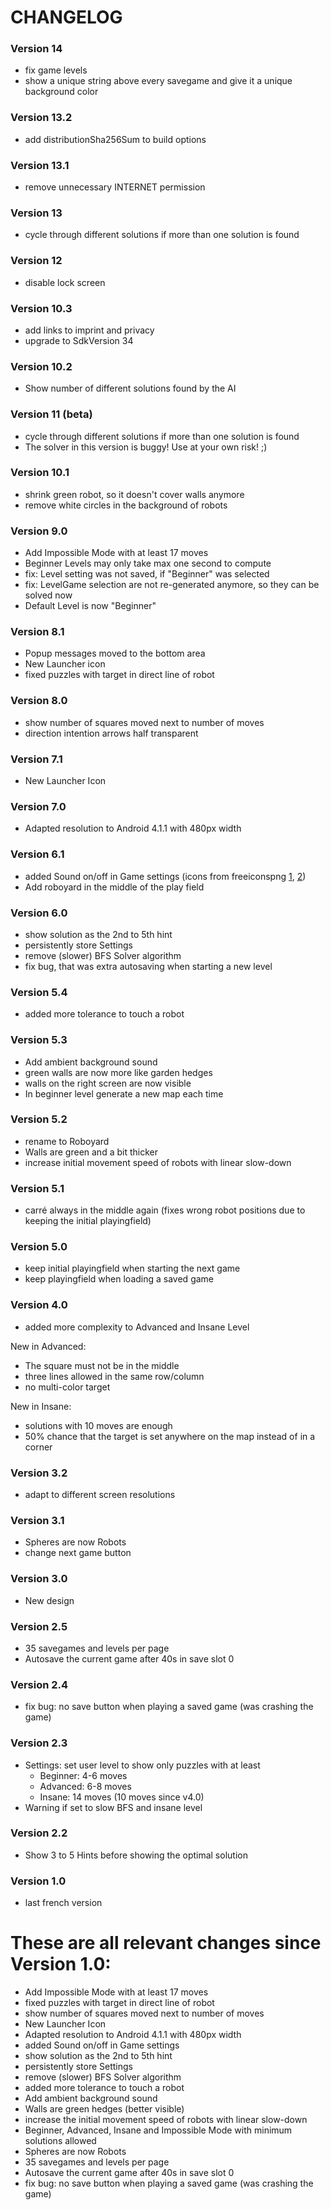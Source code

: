 CHANGELOG
=========

### Version 14

- fix game levels
- show a unique string above every savegame and give it a unique background color

### Version 13.2

- add distributionSha256Sum to build options

### Version 13.1

- remove unnecessary INTERNET permission

### Version 13

- cycle through different solutions if more than one solution is found

### Version 12

- disable lock screen

### Version 10.3

- add links to imprint and privacy
- upgrade to SdkVersion 34

### Version 10.2

- Show number of different solutions found by the AI

### Version 11 (beta)

- cycle through different solutions if more than one solution is found
- The solver in this version is buggy! Use at your own risk! ;)

### Version 10.1

- shrink green robot, so it doesn't cover walls anymore
- remove white circles in the background of robots

### Version 9.0

- Add Impossible Mode with at least 17 moves
- Beginner Levels may only take max one second to compute
- fix: Level setting was not saved, if "Beginner" was selected
- fix: LevelGame selection are not re-generated anymore, so they can be solved now
- Default Level is now "Beginner"

### Version 8.1

- Popup messages moved to the bottom area
- New Launcher icon
- fixed puzzles with target in direct line of robot

### Version 8.0

- show number of squares moved next to number of moves
- direction intention arrows half transparent

### Version 7.1

- New Launcher Icon

### Version 7.0

- Adapted resolution to Android 4.1.1 with 480px width

### Version 6.1

- added Sound on/off in Game settings (icons from freeiconspng [1](https://www.freeiconspng.com/img/40963), [2](https://www.freeiconspng.com/img/40944))
- Add roboyard in the middle of the play field

### Version 6.0

- show solution as the 2nd to 5th hint
- persistently store Settings
- remove (slower) BFS Solver algorithm
- fix bug, that was extra autosaving when starting a new level

### Version 5.4

- added more tolerance to touch a robot

### Version 5.3

- Add ambient background sound
- green walls are now more like garden hedges
- walls on the right screen are now visible
- In beginner level generate a new map each time

### Version 5.2

- rename to Roboyard
- Walls are green and a bit thicker
- increase initial movement speed of robots with linear slow-down

### Version 5.1

- carré always in the middle again (fixes wrong robot positions due to keeping the initial playingfield)

### Version 5.0

- keep initial playingfield when starting the next game
- keep playingfield when loading a saved game

### Version 4.0

- added more complexity to Advanced and Insane Level

New in Advanced:

  - The square must not be in the middle
  - three lines allowed in the same row/column
  - no multi-color target

New in Insane:

  - solutions with 10 moves are enough
  - 50% chance that the target is set anywhere on the map instead of in a corner

### Version 3.2

- adapt to different screen resolutions

### Version 3.1

- Spheres are now Robots
- change next game button

### Version 3.0

- New design

### Version 2.5

- 35 savegames and levels per page
- Autosave the current game after 40s in save slot 0

### Version 2.4

- fix bug: no save button when playing a saved game (was crashing the game)

### Version 2.3

- Settings: set user level to show only puzzles with at least
  - Beginner: 4-6 moves
  - Advanced: 6-8 moves
  - Insane: 14 moves (10 moves since v4.0)
- Warning if set to slow BFS and insane level

### Version 2.2

- Show 3 to 5 Hints before showing the optimal solution

### Version 1.0

- last french version

# These are all relevant changes since Version 1.0:

- Add Impossible Mode with at least 17 moves
- fixed puzzles with target in direct line of robot
- show number of squares moved next to number of moves
- New Launcher Icon
- Adapted resolution to Android 4.1.1 with 480px width
- added Sound on/off in Game settings
- show solution as the 2nd to 5th hint
- persistently store Settings
- remove (slower) BFS Solver algorithm
- added more tolerance to touch a robot
- Add ambient background sound
- Walls are green hedges (better visible)
- increase the initial movement speed of robots with linear slow-down
- Beginner, Advanced, Insane and Impossible Mode with minimum solutions allowed
- Spheres are now Robots
- 35 savegames and levels per page
- Autosave the current game after 40s in save slot 0
- fix bug: no save button when playing a saved game (was crashing the game)
